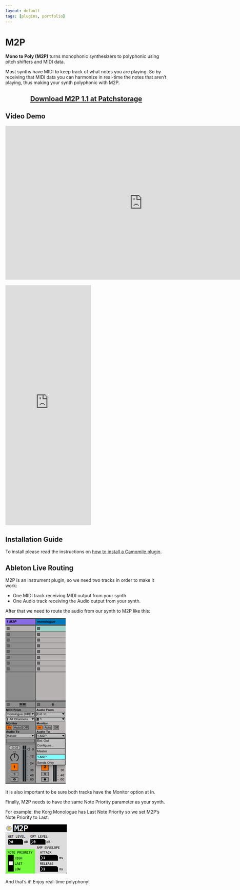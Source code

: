 ```yaml
---
layout: default
tags: [plugins, portfolio]
---
```

# M2P

**Mono to Poly (M2P)** turns monophonic synthesizers to polyphonic using pitch shifters and MIDI data.

Most synths have MIDI to keep track of what notes you are playing.
So by receiving that MIDI data you can harmonize in real-time the notes that aren’t playing, thus making your synth polyphonic with M2P.

<center><p><h2><a href="https://patchstorage.com/m2p/"> Download M2P 1.1 at Patchstorage </a></h2></p></center>

## Video Demo

<p><div class="video-container"><iframe width="853" height="480" src="https://www.youtube.com/embed/7d3IagGN50E" frameborder="0" allowfullscreen></iframe></div></p>

<iframe src="https://www.facebook.com/plugins/video.php?href=https%3A%2F%2Fwww.facebook.com%2FholaWave%2Fvideos%2F299898077356474%2F&show_text=1&width=267" width="267" height="749" style="border:none;overflow:hidden" scrolling="no" frameborder="0" allowTransparency="true" allow="encrypted-media" allowFullScreen="true"></iframe>

## Installation Guide
To install please read the instructions on [how to install a Camomile plugin](https://github.com/pierreguillot/Camomile/wiki/How-to-install-plugins).

## Ableton Live Routing

M2P is an instrument plugin, so we need two tracks in order to make it work:
* One MIDI track receiving MIDI output from your synth
* One Audio track receiving the Audio output from your synth.

After that we need to route the audio from our synth to M2P like this:

![Ableton Live Routing](/assets/images/2019-08-19-Ableton-M2P.png)

It is also important to be sure both tracks have the Monitor option at In.

Finally, M2P needs to have the same Note Priority parameter as your synth.

For example: the Korg Monologue has Last Note Priority so we set M2P’s Note Priority to Last.

![M2P GUI](/assets/images/2019-08-19-M2P-GUI.png)

And that’s it! Enjoy real-time polyphony!

